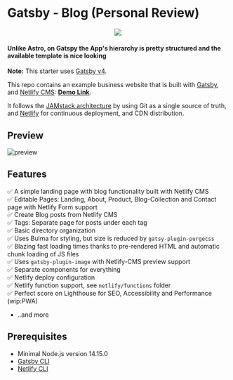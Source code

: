 # Gatsby - Blog (Personal Review)
<p align="center">
<img src="https://user-images.githubusercontent.com/91610919/221360421-c4bca4fc-5fe8-48ac-ac15-d5ae5db7afd5.png">
</p>

<h4>Unlike Astro, on Gatspy the App's hierarchy is pretty structured and the available template is nice looking</h4>

**Note:** This starter uses [Gatsby v4](https://www.gatsbyjs.com/gatsby-4/).

This repo contains an example business website that is built with [Gatsby](https://www.gatsbyjs.org/), and [Netlify CMS](https://www.netlifycms.org): **[Demo Link](https://gatsby-netlify-cms.netlify.com/)**.

It follows the [JAMstack architecture](https://jamstack.org) by using Git as a single source of truth, and [Netlify](https://www.netlify.com) for continuous deployment, and CDN distribution.

## Preview
![preview](https://user-images.githubusercontent.com/91610919/221361481-614b1963-731f-457d-8c93-a0cd11ff80d5.PNG)


## Features

✅ A simple landing page with blog functionality built with Netlify CMS <br>
✅ Editable Pages: Landing, About, Product, Blog-Collection and Contact page with Netlify Form support <br>
✅ Create Blog posts from Netlify CMS <br>
✅ Tags: Separate page for posts under each tag <br>
✅ Basic directory organization <br>
✅ Uses Bulma for styling, but size is reduced by `gatsy-plugin-purgecss` <br>
✅ Blazing fast loading times thanks to pre-rendered HTML and automatic chunk loading of JS files <br>
✅ Uses `gatsby-plugin-image` with Netlify-CMS preview support <br>
✅ Separate components for everything <br>
✅ Netlify deploy configuration <br>
✅ Netlify function support, see `netlify/functions` folder <br>
✅ Perfect score on Lighthouse for SEO, Accessibility and Performance (wip:PWA) <br>
- ..and more

## Prerequisites

- Minimal Node.js version 14.15.0
- [Gatsby CLI](https://www.gatsbyjs.com/docs/reference/gatsby-cli/)
- [Netlify CLI](https://github.com/netlify/cli)


